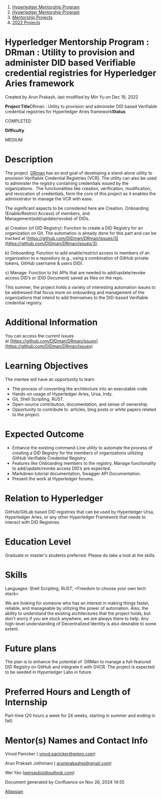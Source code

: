 1. [Hyperledger Mentorship Program](index.html)
2. [Hyperledger Mentorship Program](Hyperledger-Mentorship-Program_21954571.html)
3. [Mentorship Projects](Mentorship-Projects_21954604.html)
4. [2022 Projects](2022-Projects_21954800.html)

# Hyperledger Mentorship Program : DRman : Utility to provision and administer DID based Verifiable credential registries for Hyperledger Aries framework

Created by Arun Prakash, last modified by Min Yu on Dec 19, 2022

**Project Title**DRman : Utility to provision and administer DID based Verifiable credential registries for Hyperledger Aries framework**Status**

COMPLETED

**Difficulty**

MEDIUM  

# Description

The project  [DRman](https://github.com/DIDman/DRman) has an end goal of developing a stand-alone utility to provision Verifiable Credential Registries \[VCR]. The utility can also be used to administer the registry containing credentials issued by the organizations.  The functionalities like creation, verification, modification, and revocation of credentials, form the core of this project as it enables the administrator to manage the VCR with ease. 

The significant aspects to be considered here are Creation, Onboarding (Enable/Restrict Access) of members, and Management(add/update/revoke) of DIDs.

a) Creation (of DID Registry): Function to create a DID Registry for an organization on Git. The automation is already done for this part and can be tracked at [https://github.com/DIDman/DRman/issues/3](https://github.com/DIDman/DRman/issues/3).

b) Onboarding: Function to add enable/restrict access to members of an organization to a repository (e.g., using a combination of GitHub private tokens, GitHub username &amp; users DID). 

c) Manage: Function to list APIs that are needed to add/update/revoke access DID’s or (DID Document) saved as files on the repo.

This summer, the project holds a variety of interesting automation issues to be addressed that focus more on onboarding and management of the organizations that intend to add themselves to the DID-based Verifiable credential registry.

# Additional Information

You can access the current issues at [https://github.com/DIDman/DRman/issues](https://github.com/DIDman/DRman/issues)

# Learning Objectives

The mentee will have an opportunity to learn

- The process of converting the architecture into an executable code.
- Hands-on usage of Hyperledger Aries, Ursa, Indy.
- Git, Shell Scripting, RUST.
- Open-source contribution, documentation, and sense of ownership.
- Opportunity to contribute to  articles, blog posts or white papers related to the project.

# Expected Outcome

- Enhance the existing command-Line utility to automate the process of creating a DID Registry for the members of organizations utilizing GitHub Verifiable Credential Registry.
- Features like Onboarding members to the registry, Manage functionality to add/update/revoke access DID’s are expected.
- Markdown tutorial documentation, Swagger API Documentation.
- Present the work at Hyperledger forums.

# Relation to Hyperledger

GitHub/GitLab based DID registries that can be used by Hyperledger Ursa, Hyperledger Aries, or any other Hyperledger Framework that needs to interact with DID Registries 

# Education Level

Graduate or master's students preferred. Please do take a look at the skills.

# Skills

Languages: Shell Scripting, RUST, &lt;Freedom to choose your own tech stack&gt;

We are looking for someone who has an interest in making things faster, reliable, and manageable by utilizing the power of automation. Also, the ability to understand the existing architectures that the project holds, but don't worry if you are stuck anywhere, we are always there to help. Any high-level understanding of Decentralized Identity is also desirable to some extent. 

# Future plans

The plan is to enhance the potential of  DRMan to manage a full-featured DID Registry on GitHub and integrate it with GVCR. The project is expected to be seeded in Hyperledger Labs in future.

# Preferred Hours and Length of Internship

Part-time (20 hours a week for 24 weeks, starting in summer and ending in fall)

# Mentor(s) Names and Contact Info

Vinod Panicker ( [vinod.panicker@wipro.com](mailto:vinod.panicker@wipro.com))

Arun Prakash Jothimani ( [arunprakashpj@gmail.com](mailto:arunprakashpj@gmail.com))

Wei Yao ([weiyaobiz@outlook.com](mailto:weiyaobiz@outlook.com))

Document generated by Confluence on Nov 26, 2024 14:55

[Atlassian](http://www.atlassian.com/)
